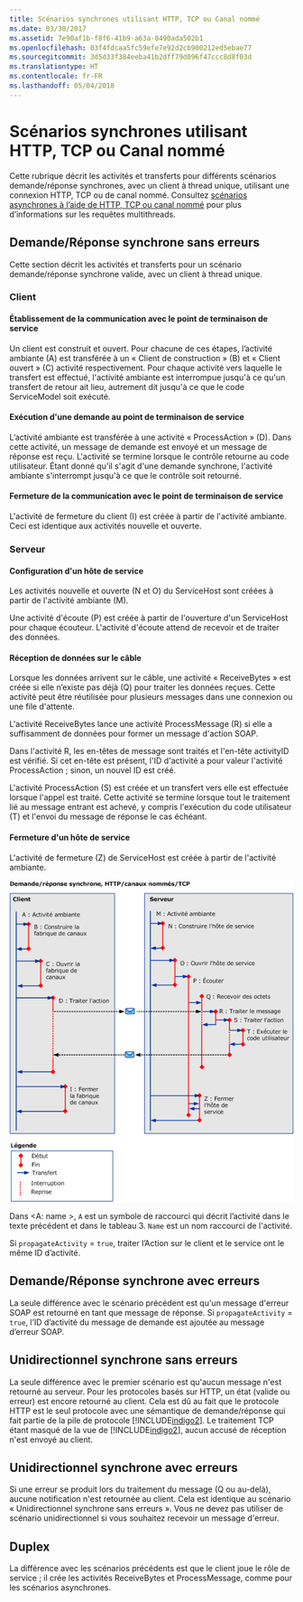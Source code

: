 ```yaml
---
title: Scénarios synchrones utilisant HTTP, TCP ou Canal nommé
ms.date: 03/30/2017
ms.assetid: 7e90af1b-f8f6-41b9-a63a-8490ada502b1
ms.openlocfilehash: 03f4fdcaa5fc59efe7e92d2cb900212ed5ebae77
ms.sourcegitcommit: 3d5d33f384eeba41b2dff79d096f47ccc8d8f03d
ms.translationtype: HT
ms.contentlocale: fr-FR
ms.lasthandoff: 05/04/2018
---
```

# <a name="synchronous-scenarios-using-http-tcp-or-named-pipe"></a>Scénarios synchrones utilisant HTTP, TCP ou Canal nommé
Cette rubrique décrit les activités et transferts pour différents scénarios demande/réponse synchrones, avec un client à thread unique, utilisant une connexion HTTP, TCP ou de canal nommé. Consultez [scénarios asynchrones à l’aide de HTTP, TCP ou canal nommé](../../../../../docs/framework/wcf/diagnostics/tracing/asynchronous-scenarios-using-http-tcp-or-named-pipe.md) pour plus d’informations sur les requêtes multithreads.  
  
## <a name="synchronous-requestreply-without-errors"></a>Demande/Réponse synchrone sans erreurs  
 Cette section décrit les activités et transferts pour un scénario demande/réponse synchrone valide, avec un client à thread unique.  
  
### <a name="client"></a>Client  
  
#### <a name="establishing-communication-with-service-endpoint"></a>Établissement de la communication avec le point de terminaison de service  
 Un client est construit et ouvert. Pour chacune de ces étapes, l’activité ambiante (A) est transférée à un « Client de construction » (B) et « Client ouvert » (C) activité respectivement. Pour chaque activité vers laquelle le transfert est effectué, l'activité ambiante est interrompue jusqu'à ce qu'un transfert de retour ait lieu, autrement dit jusqu'à ce que le code ServiceModel soit exécuté.  
  
#### <a name="making-a-request-to-service-endpoint"></a>Exécution d'une demande au point de terminaison de service  
 L’activité ambiante est transférée à une activité « ProcessAction » (D). Dans cette activité, un message de demande est envoyé et un message de réponse est reçu. L'activité se termine lorsque le contrôle retourne au code utilisateur. Étant donné qu'il s'agit d'une demande synchrone, l'activité ambiante s'interrompt jusqu'à ce que le contrôle soit retourné.  
  
#### <a name="closing-communication-with-service-endpoint"></a>Fermeture de la communication avec le point de terminaison de service  
 L'activité de fermeture du client (I) est créée à partir de l'activité ambiante. Ceci est identique aux activités nouvelle et ouverte.  
  
### <a name="server"></a>Serveur  
  
#### <a name="setting-up-a-service-host"></a>Configuration d'un hôte de service  
 Les activités nouvelle et ouverte (N et O) du ServiceHost sont créées à partir de l'activité ambiante (M).  
  
 Une activité d'écoute (P) est créée à partir de l'ouverture d'un ServiceHost pour chaque écouteur. L'activité d'écoute attend de recevoir et de traiter des données.  
  
#### <a name="receiving-data-on-the-wire"></a>Réception de données sur le câble  
 Lorsque les données arrivent sur le câble, une activité « ReceiveBytes » est créée si elle n’existe pas déjà (Q) pour traiter les données reçues. Cette activité peut être réutilisée pour plusieurs messages dans une connexion ou une file d'attente.  
  
 L'activité ReceiveBytes lance une activité ProcessMessage (R) si elle a suffisamment de données pour former un message d'action SOAP.  
  
 Dans l'activité R, les en-têtes de message sont traités et l'en-tête activityID est vérifié. Si cet en-tête est présent, l'ID d'activité a pour valeur l'activité ProcessAction ; sinon, un nouvel ID est créé.  
  
 L'activité ProcessAction (S) est créée et un transfert vers elle est effectuée lorsque l'appel est traité. Cette activité se termine lorsque tout le traitement lié au message entrant est achevé, y compris l'exécution du code utilisateur (T) et l'envoi du message de réponse le cas échéant.  
  
#### <a name="closing-a-service-host"></a>Fermeture d'un hôte de service  
 L'activité de fermeture (Z) de ServiceHost est créée à partir de l'activité ambiante.  
  
 ![Scénarios synchrones utilisant HTTP&#47;TCP&#47; canaux nommés](../../../../../docs/framework/wcf/diagnostics/tracing/media/sync.gif "synchronisation")  
  
 Dans \<A: name >, `A` est un symbole de raccourci qui décrit l’activité dans le texte précédent et dans le tableau 3. `Name` est un nom raccourci de l'activité.  
  
 Si `propagateActivity` = `true`, traiter l’Action sur le client et le service ont le même ID d’activité.  
  
## <a name="synchronous-requestreply-with-errors"></a>Demande/Réponse synchrone avec erreurs  
 La seule différence avec le scénario précédent est qu'un message d'erreur SOAP est retourné en tant que message de réponse. Si `propagateActivity` = `true`, l’ID d’activité du message de demande est ajoutée au message d’erreur SOAP.  
  
## <a name="synchronous-one-way-without-errors"></a>Unidirectionnel synchrone sans erreurs  
 La seule différence avec le premier scénario est qu'aucun message n'est retourné au serveur. Pour les protocoles basés sur HTTP, un état (valide ou erreur) est encore retourné au client. Cela est dû au fait que le protocole HTTP est le seul protocole avec une sémantique de demande/réponse qui fait partie de la pile de protocole [!INCLUDE[indigo2](../../../../../includes/indigo2-md.md)]. Le traitement TCP étant masqué de la vue de [!INCLUDE[indigo2](../../../../../includes/indigo2-md.md)], aucun accusé de réception n'est envoyé au client.  
  
## <a name="synchronous-one-way-with-errors"></a>Unidirectionnel synchrone avec erreurs  
 Si une erreur se produit lors du traitement du message (Q ou au-delà), aucune notification n'est retournée au client. Cela est identique au scénario « Unidirectionnel synchrone sans erreurs ». Vous ne devez pas utiliser de scénario unidirectionnel si vous souhaitez recevoir un message d'erreur.  
  
## <a name="duplex"></a>Duplex  
 La différence avec les scénarios précédents est que le client joue le rôle de service ; il crée les activités ReceiveBytes et ProcessMessage, comme pour les scénarios asynchrones.
